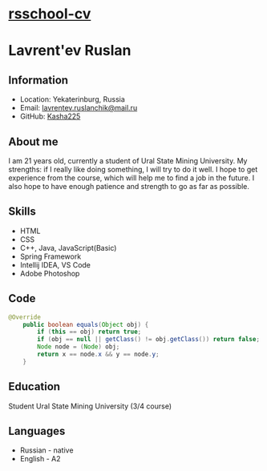 # [rsschool-cv](https://Kasha225.github.io/rsschool-cv/)
# Lavrent'ev Ruslan
## Information
+ Location: Yekaterinburg, Russia
+ Email: lavrentev.ruslanchik@mail.ru
+ GitHub: [Kasha225](https://github.com/Kasha225)
  
## About me
I am 21 years old, currently a student of Ural State Mining University. My strengths: if I really like doing something, I will try to do it well. I hope to get experience from the course, which will help me to find a job in the future. I also hope to have enough patience and strength to go as far as possible.

## Skills
+ HTML
+ CSS
+ C++, Java, JavaScript(Basic)
+ Spring Framework
+ Intellij IDEA, VS Code 
+ Adobe Photoshop

## Code
```Java
@Override
    public boolean equals(Object obj) {
        if (this == obj) return true;
        if (obj == null || getClass() != obj.getClass()) return false;
        Node node = (Node) obj;
        return x == node.x && y == node.y;
    }
```
## Education
Student Ural State Mining University (3/4 course)

## Languages
+ Russian - native 
+ English - A2

